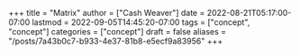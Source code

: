 +++
title = "Matrix"
author = ["Cash Weaver"]
date = 2022-08-21T05:17:00-07:00
lastmod = 2022-09-05T14:45:20-07:00
tags = ["concept", "concept"]
categories = ["concept"]
draft = false
aliases = "/posts/7a43b0c7-b933-4e37-81b8-e5ecf9a83956"
+++
